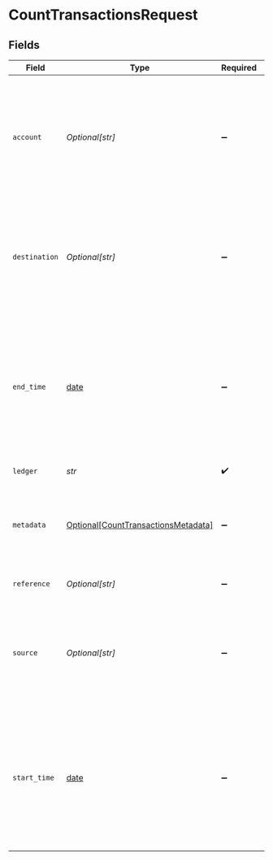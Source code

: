 # CountTransactionsRequest


## Fields

| Field                                                                                                                                                                           | Type                                                                                                                                                                            | Required                                                                                                                                                                        | Description                                                                                                                                                                     | Example                                                                                                                                                                         |
| ------------------------------------------------------------------------------------------------------------------------------------------------------------------------------- | ------------------------------------------------------------------------------------------------------------------------------------------------------------------------------- | ------------------------------------------------------------------------------------------------------------------------------------------------------------------------------- | ------------------------------------------------------------------------------------------------------------------------------------------------------------------------------- | ------------------------------------------------------------------------------------------------------------------------------------------------------------------------------- |
| `account`                                                                                                                                                                       | *Optional[str]*                                                                                                                                                                 | :heavy_minus_sign:                                                                                                                                                              | Filter transactions with postings involving given account, either as source or destination (regular expression placed between ^ and $).                                         | users:001                                                                                                                                                                       |
| `destination`                                                                                                                                                                   | *Optional[str]*                                                                                                                                                                 | :heavy_minus_sign:                                                                                                                                                              | Filter transactions with postings involving given account at destination (regular expression placed between ^ and $).                                                           | users:001                                                                                                                                                                       |
| `end_time`                                                                                                                                                                      | [date](https://docs.python.org/3/library/datetime.html#date-objects)                                                                                                            | :heavy_minus_sign:                                                                                                                                                              | Filter transactions that occurred before this timestamp.<br/>The format is RFC3339 and is exclusive (for example, "2023-01-02T15:04:01Z" excludes the first second of 4th minute).<br/> |                                                                                                                                                                                 |
| `ledger`                                                                                                                                                                        | *str*                                                                                                                                                                           | :heavy_check_mark:                                                                                                                                                              | Name of the ledger.                                                                                                                                                             | ledger001                                                                                                                                                                       |
| `metadata`                                                                                                                                                                      | [Optional[CountTransactionsMetadata]](../../models/operations/counttransactionsmetadata.md)                                                                                     | :heavy_minus_sign:                                                                                                                                                              | Filter transactions by metadata key value pairs. Nested objects can be used as seen in the example below.                                                                       |                                                                                                                                                                                 |
| `reference`                                                                                                                                                                     | *Optional[str]*                                                                                                                                                                 | :heavy_minus_sign:                                                                                                                                                              | Filter transactions by reference field.                                                                                                                                         | ref:001                                                                                                                                                                         |
| `source`                                                                                                                                                                        | *Optional[str]*                                                                                                                                                                 | :heavy_minus_sign:                                                                                                                                                              | Filter transactions with postings involving given account at source (regular expression placed between ^ and $).                                                                | users:001                                                                                                                                                                       |
| `start_time`                                                                                                                                                                    | [date](https://docs.python.org/3/library/datetime.html#date-objects)                                                                                                            | :heavy_minus_sign:                                                                                                                                                              | Filter transactions that occurred after this timestamp.<br/>The format is RFC3339 and is inclusive (for example, "2023-01-02T15:04:01Z" includes the first second of 4th minute).<br/> |                                                                                                                                                                                 |